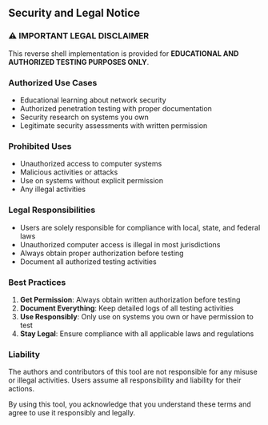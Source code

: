 ## Security and Legal Notice

### ⚠️ IMPORTANT LEGAL DISCLAIMER

This reverse shell implementation is provided for **EDUCATIONAL AND AUTHORIZED TESTING PURPOSES ONLY**.

### Authorized Use Cases
- Educational learning about network security
- Authorized penetration testing with proper documentation
- Security research on systems you own
- Legitimate security assessments with written permission

### Prohibited Uses
- Unauthorized access to computer systems
- Malicious activities or attacks
- Use on systems without explicit permission
- Any illegal activities

### Legal Responsibilities
- Users are solely responsible for compliance with local, state, and federal laws
- Unauthorized computer access is illegal in most jurisdictions
- Always obtain proper authorization before testing
- Document all authorized testing activities

### Best Practices
1. **Get Permission**: Always obtain written authorization before testing
2. **Document Everything**: Keep detailed logs of all testing activities
3. **Use Responsibly**: Only use on systems you own or have permission to test
4. **Stay Legal**: Ensure compliance with all applicable laws and regulations

### Liability
The authors and contributors of this tool are not responsible for any misuse or illegal activities. Users assume all responsibility and liability for their actions.

By using this tool, you acknowledge that you understand these terms and agree to use it responsibly and legally.
